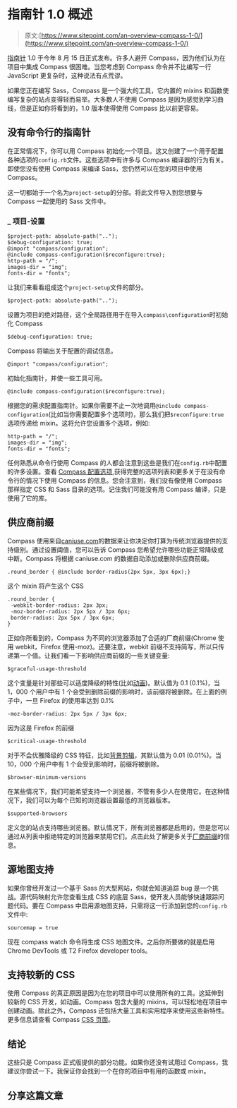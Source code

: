 # 指南针 1.0 概述

> 原文:[https://www.sitepoint.com/an-overview-compass-1-0/](https://www.sitepoint.com/an-overview-compass-1-0/)

[指南针](http://compass-style.org/reference/compass/) 1.0 于今年 8 月 15 日正式发布。许多人避开 Compass，因为他们认为在项目中集成 Compass 很困难。当您考虑到 Compass 命令并不比编写一行 JavaScript 更复杂时，这种说法有点荒谬。

如果您正在编写 Sass，Compass 是一个强大的工具，它内置的 mixins 和函数使编写复杂的站点变得轻而易举。大多数人不使用 Compass 是因为感觉到学习曲线，但是正如你将看到的，1.0 版本使得使用 Compass 比以前更容易。

## 没有命令行的指南针

在正常情况下，你可以用 Compass 初始化一个项目。这又创建了一个用于配置各种选项的`config.rb`文件。这些选项中有许多与 Compass 编译器的行为有关。即使您没有使用 Compass 来编译 Sass，您仍然可以在您的项目中使用 Compass。

这一切都始于一个名为`project-setup`的分部。将此文件导入到您想要与 Compass 一起使用的 Sass 文件中。

### _ 项目-设置

```
$project-path: absolute-path("..");
$debug-configuration: true;
@import "compass/configuration";
@include compass-configuration($reconfigure:true);
http-path = "/";
images-dir = "img";
fonts-dir = "fonts";
```

让我们来看看组成这个`project-setup`文件的部分。

```
$project-path: absolute-path("..");
```

设置为项目的绝对路径，这个全局路径用于在导入`compass\configuration`时初始化 Compass

```
$debug-configuration: true;
```

Compass 将输出关于配置的调试信息。

```
@import "compass/configuration";
```

初始化指南针，并使一些工具可用。

```
@include compass-configuration($reconfigure:true);
```

根据您的需求配置指南针。如果你需要不止一次地调用`@include compass-configuration`(比如当你需要配置多个选项时)，那么我们把`$reconfigure:true`选项传递给 mixin。这将允许您设置多个选项，例如:

```
http-path = "/";
images-dir = "img";
fonts-dir = "fonts";
```

任何熟悉从命令行使用 Compass 的人都会注意到这些是我们在`config.rb`中配置的许多设置。查看 [Compass 配置选项](http://compass-style.org/help/documentation/sass-based-configuration-options/),获得完整的选项列表和更多关于在没有命令行的情况下使用 Compass 的信息。您会注意到，我们没有像使用 Compass 那样指定 CSS 和 Sass 目录的选项。记住我们可能没有用 Compass 编译，只是使用了它的库。

## 供应商前缀

Compass 使用来自[caniuse.com](http://caniuse.com/)的数据来让你决定你打算为传统浏览器提供的支持级别。通过设置阈值，您可以告诉 Compass 您希望允许哪些功能正常降级或中断。Compass 将根据 caniuse.com 的数据自动添加或删除供应商前缀。

```
.round_border { @include border-radius(2px 5px, 3px 6px);}
```

这个 mixin 将产生这个 CSS

```
.round_border {
 -webkit-border-radius: 2px 3px;
 -moz-border-radius: 2px 5px / 3px 6px;
 border-radius: 2px 5px / 3px 6px;
}
```

正如你所看到的，Compass 为不同的浏览器添加了合适的厂商前缀(Chrome 使用 webkit，Firefox 使用-moz)。还要注意，webkit 前缀不支持简写，所以只传递第一个值。让我们看一下影响供应商前缀的一些关键变量:

```
$graceful-usage-threshold
```

这个变量是针对那些可以适度降级的特性(比如[动画](http://compass-style.org/reference/compass/css3/animation/))。默认值为 0.1 (0.1%)，当 1，000 个用户中有 1 个会受到删除前缀的影响时，该前缀将被删除。在上面的例子中，一旦 Firefox 的使用率达到 0.1%

```
-moz-border-radius: 2px 5px / 3px 6px;
```

因为这是 Firefox 的前缀

```
$critical-usage-threshold
```

对于不会优雅降级的 CSS 特征，比如[背景剪辑](http://compass-style.org/reference/compass/css3/background_clip/)，其默认值为 0.01 (0.01%)。当 10，000 个用户中有 1 个会受到影响时，前缀将被删除。

```
$browser-minimum-versions
```

在某些情况下，我们可能希望支持一个浏览器，不管有多少人在使用它。在这种情况下，我们可以为每个已知的浏览器设置最低的浏览器版本。

```
$supported-browsers
```

定义您的站点支持哪些浏览器。默认情况下，所有浏览器都是启用的，但是您可以通过从列表中拒绝特定的浏览器来禁用它们。点击此处了解更多关于[厂商前缀](http://compass-style.org/help/documentation/tuning-vendor-prefixes/)的信息。

## 源地图支持

如果你曾经开发过一个基于 Sass 的大型网站，你就会知道追踪 bug 是一个挑战。源代码映射允许您查看生成 CSS 的底层 Sass，使开发人员能够快速跟踪问题代码。要在 Compass 中启用源地图支持，只需将这一行添加到您的`config.rb`文件中:

```
sourcemap = true
```

现在 compass watch 命令将生成 CSS 地图文件。之后你所要做的就是启用 Chrome DevTools 或 T2 Firefox developer tools。

## 支持较新的 CSS

使用 Compass 的真正原因是因为在您的项目中可以使用所有的工具。这延伸到较新的 CSS 开发，如动画。Compass 包含大量的 mixins，可以轻松地在项目中创建动画。除此之外，Compass 还包括大量工具和实用程序来使用这些新特性。更多信息请查看 Compass [CSS 页面](http://beta.compass-style.org/reference/compass/css3/)。

## 结论

这些只是 Compass 正式版提供的部分功能。如果你还没有试用过 Compass，我建议你尝试一下。我保证你会找到一个在你的项目中有用的函数或 mixin。

## 分享这篇文章